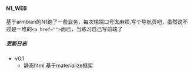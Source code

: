 ####  N1_WEB

基于armbian的N1跑了一些业务，每次输端口号太麻烦,写个导航页吧，虽然说不过是一堆的````<a href="">````而已，当练习自己写前端了

##### 更新日志
* v0.1
    * 静态html 基于materialize框架